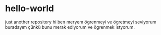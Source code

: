 # hello-world
just another repository
hi
ben meryem 
ögrenmeyi ve ögretmeyi seviyorum
buradayım çünkü  bunu  merak ediyorum ve ögrenmek istyorum.
